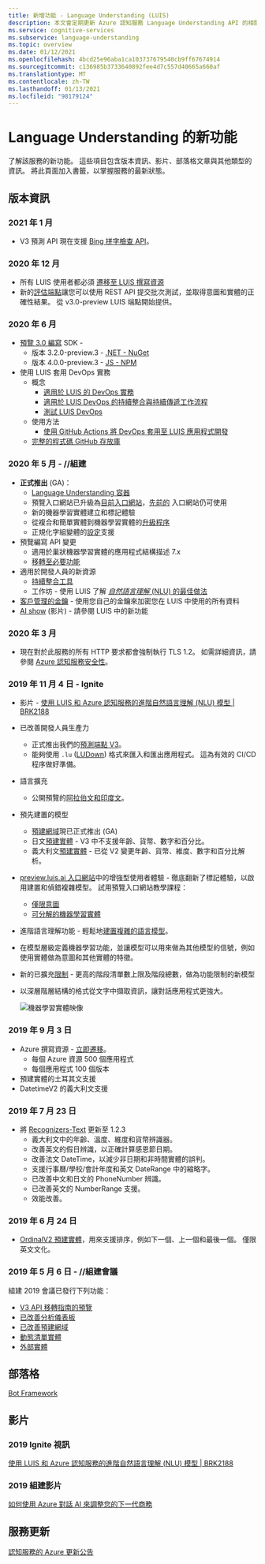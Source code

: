 ```yaml
---
title: 新增功能 - Language Understanding (LUIS)
description: 本文會定期更新 Azure 認知服務 Language Understanding API 的相關新聞。
ms.service: cognitive-services
ms.subservice: language-understanding
ms.topic: overview
ms.date: 01/12/2021
ms.openlocfilehash: 4bcd25e96aba1ca103737679540cb9ff67674914
ms.sourcegitcommit: c136985b3733640892fee4d7c557d40665a660af
ms.translationtype: MT
ms.contentlocale: zh-TW
ms.lasthandoff: 01/13/2021
ms.locfileid: "98179124"
---
```

# <a name="whats-new-in-language-understanding"></a>Language Understanding 的新功能

了解該服務的新功能。 這些項目包含版本資訊、影片、部落格文章與其他類型的資訊。 將此頁面加入書籤，以掌握服務的最新狀態。

## <a name="release-notes"></a>版本資訊

### <a name="january-2021"></a>2021 年 1 月

* V3 預測 API 現在支援 [Bing 拼字檢查 API](luis-how-to-publish-app.md#spelling-correction)。

### <a name="december-2020"></a>2020 年 12 月

* 所有 LUIS 使用者都必須 [遷移至 LUIS 撰寫資源](luis-migration-authoring.md)
* 新的[評估端點](luis-how-to-batch-test.md#batch-testing-using-the-rest-api)讓您可以使用 REST API 提交批次測試，並取得意圖和實體的正確性結果。 從 v3.0-preview LUIS 端點開始提供。

### <a name="june-2020"></a>2020 年 6 月

* [預覽 3.0 編寫](luis-migration-authoring-entities.md) SDK -
    * 版本 3.2.0-preview.3 - [.NET - NuGet](https://www.nuget.org/packages/Microsoft.Azure.CognitiveServices.Language.LUIS.Authoring/)
    * 版本 4.0.0-preview.3 - [JS - NPM](https://www.npmjs.com/package/@azure/cognitiveservices-luis-authoring)
* 使用 LUIS 套用 DevOps 實務
    * 概念
        * [適用於 LUIS 的 DevOps 實務](luis-concept-devops-sourcecontrol.md)
        * [適用於 LUIS DevOps 的持續整合與持續傳遞工作流程](luis-concept-devops-automation.md)
        * [測試 LUIS DevOps](luis-concept-devops-testing.md)
    * 使用方法
        * [使用 GitHub Actions 將 DevOps 套用至 LUIS 應用程式開發](luis-how-to-devops-with-github.md)
    * [完整的程式碼 GitHub 存放庫](https://github.com/Azure-Samples/LUIS-DevOps-Template)

### <a name="may-2020---build"></a>2020 年 5 月 - //組建

* **正式推出** (GA)：
    * [Language Understanding 容器](luis-container-howto.md)
    * 預覽入口網站已升級為[目前入口網站](https://www.luis.ai)，[先前的](https://previous.luis.ai) 入口網站仍可使用
    * 新的機器學習實體建立和標記體驗
    * 從複合和簡單實體到機器學習實體的[升級程序](migrate-from-composite-entity.md)
    * 正規化字組變體的[設定](how-to-application-settings-portal.md)支援
* 預覽編寫 API 變更
    * 適用於巢狀機器學習實體的應用程式結構描述 7.x
    * [移轉至必要功能](luis-migration-authoring-entities.md#api-change-constraint-replaced-with-required-feature)
* 適用於開發人員的新資源
    * [持續整合工具](developer-reference-resource.md#continuous-integration-tools)
    * 工作坊 - 使用 LUIS 了解 [_自然語言理解_ (NLU) 的最佳做法](developer-reference-resource.md#workshops)
* [客戶管理的金鑰](luis-encryption-of-data-at-rest.md) - 使用您自己的金鑰來加密您在 LUIS 中使用的所有資料
* [AI show](https://channel9.msdn.com/Shows/AI-Show/New-Features-in-Language-Understanding) (影片) - 請參閱 LUIS 中的新功能



### <a name="march-2020"></a>2020 年 3 月

* 現在對於此服務的所有 HTTP 要求都會強制執行 TLS 1.2。 如需詳細資訊，請參閱 [Azure 認知服務安全性](../cognitive-services-security.md)。

### <a name="november-4-2019---ignite"></a>2019 年 11 月 4 日 - Ignite

* 影片 - [使用 LUIS 和 Azure 認知服務的進階自然語言理解 (NLU) 模型 | BRK2188](https://www.youtube.com/watch?v=JdJEV2jV0_Y)

* 已改善開發人員生產力
    * 正式推出我們的[預測端點 V3](luis-migration-api-v3.md)。
    * 能夠使用 `.lu` ([LUDown](https://github.com/microsoft/botbuilder-tools/tree/master/packages/Ludown)) 格式來匯入和匯出應用程式。 這為有效的 CI/CD 程序做好準備。
* 語言擴充
    * 公開預覽的[阿拉伯文和印度文](luis-language-support.md)。
* 預先建置的模型
    * [預建網域](luis-reference-prebuilt-domains.md)現已正式推出 (GA)
    * 日文[預建實體](luis-reference-prebuilt-entities.md#japanese-entity-support) - V3 中不支援年齡、貨幣、數字和百分比。
    * 義大利文[預建實體](luis-reference-prebuilt-entities.md#italian-entity-support) - 已從 V2 變更年齡、貨幣、維度、數字和百分比解析。
* [preview.luis.ai 入口網站](https://preview.luis.ai)中的增強型使用者體驗 - 徹底翻新了標記體驗，以啟用建置和偵錯複雜模型。 試用預覽入口網站教學課程：
    * [僅限意圖](tutorial-intents-only.md)
    * [可分解的機器學習實體](tutorial-machine-learned-entity.md)
* 進階語言理解功能 - 輕鬆地[建置複雜的語言模型](luis-concept-entity-types.md)。
* 在模型層級定義機器學習功能，並讓模型可以用來做為其他模型的信號，例如使用實體做為意圖和其他實體的特徵。
* 新的已擴充[限制](luis-limits.md) - 更高的階段清單數上限及階段總數，做為功能限制的新模型
* 以深層階層結構的格式從文字中擷取資訊，讓對話應用程式更強大。

    ![機器學習實體映像](./media/whats-new/deep-entity-extraction-example.png)

### <a name="september-3-2019"></a>2019 年 9 月 3 日

* Azure 撰寫資源 - [立即遷移](luis-migration-authoring.md)。
    * 每個 Azure 資源 500 個應用程式
    * 每個應用程式 100 個版本
* 預建實體的土耳其文支援
* DatetimeV2 的義大利文支援

### <a name="july-23-2019"></a>2019 年 7 月 23 日

* 將 [Recognizers-Text](https://github.com/microsoft/Recognizers-Text/releases/tag/dotnet-v1.2.3) 更新至 1.2.3
    * 義大利文中的年齡、溫度、維度和貨幣辨識器。
    * 改善英文的假日辨識，以正確計算感恩節日期。
    * 改善法文 DateTime，以減少非日期和非時間實體的誤判。
    * 支援行事曆/學校/會計年度和英文 DateRange 中的縮略字。
    * 已改善中文和日文的 PhoneNumber 辨識。
    * 已改善英文的 NumberRange 支援。
    * 效能改善。

### <a name="june-24-2019"></a>2019 年 6 月 24 日

* [OrdinalV2 預建實體](luis-reference-prebuilt-ordinal-v2.md)，用來支援排序，例如下一個、上一個和最後一個。 僅限英文文化。

### <a name="may-6-2019---build-conference"></a>2019 年 5 月 6 日 - //組建會議

組建 2019 會議已發行下列功能：

* [V3 API 移轉指南的預覽](luis-migration-api-v3.md)
* [已改善分析儀表板](luis-how-to-use-dashboard.md)
* [已改善預建網域](luis-reference-prebuilt-domains.md)
* [動態清單實體](schema-change-prediction-runtime.md#dynamic-lists-passed-in-at-prediction-time)
* [外部實體](schema-change-prediction-runtime.md#external-entities-passed-in-at-prediction-time)

## <a name="blogs"></a>部落格

[Bot Framework](https://blog.botframework.com/)

## <a name="videos"></a>影片

### <a name="2019-ignite-videos"></a>2019 Ignite 視訊

[使用 LUIS 和 Azure 認知服務的進階自然語言理解 (NLU) 模型 | BRK2188](https://www.youtube.com/watch?v=JdJEV2jV0_Y)

### <a name="2019-build-videos"></a>2019 組建影片

[如何使用 Azure 對話 AI 來調整您的下一代商務](https://www.youtube.com/watch?v=_k97jd-csuk&feature=youtu.be)

## <a name="service-updates"></a>服務更新

[認知服務的 Azure 更新公告](https://azure.microsoft.com/updates/?product=cognitive-services)
